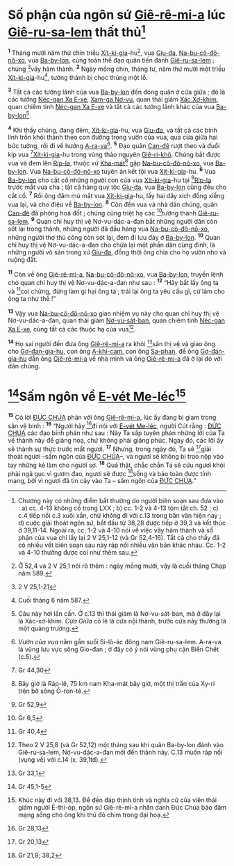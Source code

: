 # Số phận của ngôn sứ [Giê-rê-mi-a]() lúc [Giê-ru-sa-lem]() thất thủ[^1-5208230a-1b7c-4f0c-abe0-47cb84b1e927]
<sup><b>1</b></sup> Tháng mười năm thứ chín triều [Xít-ki-gia]()-hu[^2-5208230a-1b7c-4f0c-abe0-47cb84b1e927], vua [Giu-đa](), [Na-bu-cô-đô-nô-xo](), vua [Ba-by-lon](), cùng toàn thể đạo quân tiến đánh [Giê-ru-sa-lem]() ; chúng [^1@-5208230a-1b7c-4f0c-abe0-47cb84b1e927]vây hãm thành. <sup><b>2</b></sup> Ngày mồng chín, tháng tư, năm thứ mười một triều [Xít-ki-gia]()-hu[^3-5208230a-1b7c-4f0c-abe0-47cb84b1e927], tường thành bị chọc thủng một lỗ.

<sup><b>3</b></sup> Tất cả các tướng lãnh của vua [Ba-by-lon]() đến đóng quân ở cửa giữa ; đó là các tướng [Néc-gan Xa E-xe](), [Xam-ga Nơ-vu](), quan thái giám [Xác Xơ-khim](), quan chiêm tinh [Néc-gan Xa E-xe]() và tất cả các tướng lãnh khác của vua [Ba-by-lon]()[^4-5208230a-1b7c-4f0c-abe0-47cb84b1e927].

<sup><b>4</b></sup> Khi thấy chúng, đang đêm, [Xít-ki-gia]()-hu, vua [Giu-đa](), và tất cả các binh lính trốn khỏi thành theo con đường trong vườn của vua, qua cửa giữa hai bức tường, rồi đi về hướng [A-ra-va]()[^5-5208230a-1b7c-4f0c-abe0-47cb84b1e927]. <sup><b>5</b></sup> Đạo quân [Can-đê]() rượt theo và đuổi kịp vua [^2@-5208230a-1b7c-4f0c-abe0-47cb84b1e927][Xít-ki-gia]()-hu trong vùng thảo nguyên [Giê-ri-khô](). Chúng bắt được vua và đem lên [Ríp-la](), thuộc xứ [Kha-mát]()[^6-5208230a-1b7c-4f0c-abe0-47cb84b1e927] gặp [Na-bu-cô-đô-nô-xo](), vua [Ba-by-lon](). Vua [Na-bu-cô-đô-nô-xo]() tuyên án kết tội vua [Xít-ki-gia]()-hu. <sup><b>6</b></sup> Vua [Ba-by-lon]() cho cắt cổ những người con của vua [Xít-ki-gia]()-hu tại [^3@-5208230a-1b7c-4f0c-abe0-47cb84b1e927][Ríp-la]() trước mắt vua cha ; tất cả hàng quý tộc [Giu-đa](), vua [Ba-by-lon]() cũng đều cho cắt cổ. <sup><b>7</b></sup> Rồi ông đâm mù mắt vua [Xít-ki-gia]()-hu, lấy hai dây xích đồng xiềng vua lại, và cho điệu về [Ba-by-lon](). <sup><b>8</b></sup> Còn đền vua và nhà dân chúng, quân [Can-đê]() đã phóng hoả đốt ; chúng cũng triệt hạ các [^4@-5208230a-1b7c-4f0c-abe0-47cb84b1e927]tường thành [Giê-ru-sa-lem](). <sup><b>9</b></sup> Quan chỉ huy thị vệ Nơ-vu-dác-a-đan bắt những người dân còn sót lại trong thành, những người đã đầu hàng vua [Na-bu-cô-đô-nô-xo](), những người thợ thủ công còn sót lại, đem đi lưu đày ở [Ba-by-lon](). <sup><b>10</b></sup> Quan chỉ huy thị vệ Nơ-vu-dác-a-đan cho chừa lại một phần dân cùng đinh, là những người vô sản trong xứ [Giu-đa](), đồng thời ông chia cho họ vườn nho và ruộng đất.

<sup><b>11</b></sup> Còn về ông [Giê-rê-mi-a](), [Na-bu-cô-đô-nô-xo](), vua [Ba-by-lon](), truyền lệnh cho quan chỉ huy thị vệ Nơ-vu-dác-a-đan như sau : <sup><b>12</b></sup> “Hãy bắt lấy ông ta và [^5@-5208230a-1b7c-4f0c-abe0-47cb84b1e927]coi chừng, đừng làm gì hại ông ta ; trái lại ông ta yêu cầu gì, cứ làm cho ông ta như thế !”

<sup><b>13</b></sup> Vậy vua [Na-bu-cô-đô-nô-xo]() giao nhiệm vụ này cho quan chỉ huy thị vệ Nơ-vu-dác-a-đan, quan thái giám [Nơ-vu-sát-ban](), quan chiêm tinh [Néc-gan Xa E-xe](), cùng tất cả các thuộc hạ của vua[^7-5208230a-1b7c-4f0c-abe0-47cb84b1e927].

<sup><b>14</b></sup> Họ sai người đến đưa ông [Giê-rê-mi-a]() ra khỏi [^6@-5208230a-1b7c-4f0c-abe0-47cb84b1e927]sân thị vệ và giao ông cho [Gơ-đan-gia-hu](), con ông [A-khi-cam](), con ông [Sa-phan](), để ông [Gơ-đan-gia-hu]() dẫn ông [Giê-rê-mi-a]() về nhà mình và ông [Giê-rê-mi-a]() đã ở lại đó với dân chúng.

# [^7@-5208230a-1b7c-4f0c-abe0-47cb84b1e927]Sấm ngôn về [E-vét Me-léc]()[^8-5208230a-1b7c-4f0c-abe0-47cb84b1e927]
<sup><b>15</b></sup> Có lời [ĐỨC CHÚA]() phán với ông [Giê-rê-mi-a](), lúc ấy đang bị giam trong sân vệ binh : <sup><b>16</b></sup> “Ngươi hãy [^8@-5208230a-1b7c-4f0c-abe0-47cb84b1e927]đi nói với [E-vét Me-léc](), người Cút rằng : [ĐỨC CHÚA]() các đạo binh phán như sau : Này Ta sắp tuyên phán những lời của Ta về thành này để giáng hoạ, chứ không phải giáng phúc. Ngày đó, các lời ấy sẽ thành sự thực trước mắt ngươi. <sup><b>17</b></sup> Nhưng, trong ngày đó, Ta sẽ [^9@-5208230a-1b7c-4f0c-abe0-47cb84b1e927]giải thoát ngươi –sấm ngôn của [ĐỨC CHÚA]()–, và ngươi sẽ không bị trao nộp vào tay những kẻ làm cho ngươi sợ. <sup><b>18</b></sup> Quả thật, chắc chắn Ta sẽ cứu ngươi khỏi phải ngã gục vì gươm đao, ngươi sẽ được [^10@-5208230a-1b7c-4f0c-abe0-47cb84b1e927]sống và bảo toàn được tính mạng, bởi vì ngươi đã tin cậy vào Ta – sấm ngôn của [ĐỨC CHÚA]().”

[^1-5208230a-1b7c-4f0c-abe0-47cb84b1e927]: Chương này có những điểm bất thường do người biên soạn sau đưa vào : a) cc. 4-13 không có trong LXX ; b) cc. 1-2 và 4-13 tóm tắt ch. 52 ; c) c.4 tiếp nối c.3 xuôi xắn, chứ không đi với c.13 trong bản văn hiện nay ; d) cuộc giải thoát ngôn sứ, bắt đầu từ 38,28 được tiếp ở 39,3 và kết thúc ở 39,11-14. Ngoài ra, cc. 1-2 và 4-10 nói về việc vây hãm thành và số phận của vua chỉ lấy lại 2 V 25,1-12 (và Gr 52,4-16). Tất cả cho thấy đã có nhiều vết biên soạn sau này ráp nối nhiều văn bản khác nhau. Cc. 1-2 và 4-10 thường được coi như thêm sau.
[^2-5208230a-1b7c-4f0c-abe0-47cb84b1e927]: Ở 52,4 và 2 V 25,1 nói rõ thêm : ngày mồng mười, vậy là cuối tháng Chạp năm 589.
[^3-5208230a-1b7c-4f0c-abe0-47cb84b1e927]: Cuối tháng 6 năm 587.
[^4-5208230a-1b7c-4f0c-abe0-47cb84b1e927]: Câu này hơi lấn cấn. Ở c.13 thì thái giám là Nơ-vu-sát-ban, mà ở đây lại là Xác-xơ-khim. *Cửa Giữa* có lẽ là cửa nội thành, trước cửa này thường là một quảng trường.
[^5-5208230a-1b7c-4f0c-abe0-47cb84b1e927]: *Vườn của vua* nằm gần suối Si-lô-ác đông nam Giê-ru-sa-lem. A-ra-va là vùng lưu vực sông Gio-đan ; ở đây có ý nói vùng phụ cận Biển Chết (c.5).
[^6-5208230a-1b7c-4f0c-abe0-47cb84b1e927]: Bây giờ là Ráp-lê, 75 km nam Kha-mát bây giờ, một thị trấn của Xy-ri trên bờ sông Ô-ron-tê.
[^7-5208230a-1b7c-4f0c-abe0-47cb84b1e927]: Theo 2 V 25,8 (và Gr 52,12) một tháng sau khi quân Ba-by-lon đánh vào Giê-ru-sa-lem, Nơ-vu-dác-a-đan mới đến thành này. C.13 muốn ráp nối (vụng về) với c.14 (x. 39,1tđ).
[^8-5208230a-1b7c-4f0c-abe0-47cb84b1e927]: Khúc này đi với 38,13. Để đền đáp thịnh tình và nghĩa cử của viên thái giám người Ê-thi-óp, ngôn sứ Giê-rê-mi-a nhân danh Đức Chúa bảo đảm mạng sống cho ông khi thủ đô chìm trong đại hoạ.
[^1@-5208230a-1b7c-4f0c-abe0-47cb84b1e927]: 2 V 25,1-21
[^2@-5208230a-1b7c-4f0c-abe0-47cb84b1e927]: Gr 44,30
[^3@-5208230a-1b7c-4f0c-abe0-47cb84b1e927]: Gr 52,9
[^4@-5208230a-1b7c-4f0c-abe0-47cb84b1e927]: Gr 6,5
[^5@-5208230a-1b7c-4f0c-abe0-47cb84b1e927]: Gr 40,4
[^6@-5208230a-1b7c-4f0c-abe0-47cb84b1e927]: Gr 33,1
[^7@-5208230a-1b7c-4f0c-abe0-47cb84b1e927]: Gr 45,1-5
[^8@-5208230a-1b7c-4f0c-abe0-47cb84b1e927]: Gr 28,13
[^9@-5208230a-1b7c-4f0c-abe0-47cb84b1e927]: Gr 20,13
[^10@-5208230a-1b7c-4f0c-abe0-47cb84b1e927]: Gr 21,9; 38,2